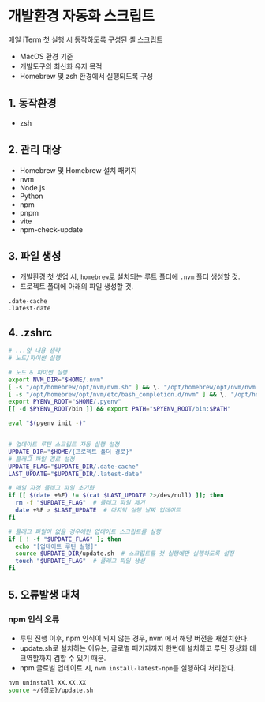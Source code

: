 # 개발환경 자동화 스크립트

매일 iTerm 첫 실행 시 동작하도록 구성된 셸 스크립트

- MacOS 환경 기준
- 개발도구의 최신화 유지 목적
- Homebrew 및 zsh 환경에서 실행되도록 구성

## 1. 동작환경

- zsh

## 2. 관리 대상

- Homebrew 및 Homebrew 설치 패키지
- nvm
- Node.js
- Python
- npm
- pnpm
- vite
- npm-check-update

## 3. 파일 생성

- 개발환경 첫 셋업 시, `homebrew`로 설치되는 루트 폴더에 `.nvm` 폴더 생성할 것.
- 프로젝트 폴더에 아래의 파일 생성할 것.

```plaintext
.date-cache
.latest-date
```

## 4. .zshrc

```bash
# ...앞 내용 생략
# 노드/파이썬 실행

# 노드 & 파이썬 실행
export NVM_DIR="$HOME/.nvm"
[ -s "/opt/homebrew/opt/nvm/nvm.sh" ] && \. "/opt/homebrew/opt/nvm/nvm.sh"  # This loads nvm
[ -s "/opt/homebrew/opt/nvm/etc/bash_completion.d/nvm" ] && \. "/opt/homebrew/opt/nvm/etc/bash_completion.d/nvm"  # This loads nvm bash_completion
export PYENV_ROOT="$HOME/.pyenv"
[[ -d $PYENV_ROOT/bin ]] && export PATH="$PYENV_ROOT/bin:$PATH"

eval "$(pyenv init -)"


# 업데이트 루틴 스크립트 자동 실행 설정
UPDATE_DIR="$HOME/{프로젝트 폴더 경로}"
# 플래그 파일 경로 설정
UPDATE_FLAG="$UPDATE_DIR/.date-cache"
LAST_UPDATE="$UPDATE_DIR/.latest-date"

# 매일 자정 플래그 파일 초기화
if [[ $(date +%F) != $(cat $LAST_UPDATE 2>/dev/null) ]]; then
  rm -f "$UPDATE_FLAG"  # 플래그 파일 제거
  date +%F > $LAST_UPDATE  # 마지막 실행 날짜 업데이트
fi

# 플래그 파일이 없을 경우에만 업데이트 스크립트를 실행
if [ ! -f "$UPDATE_FLAG" ]; then
  echo "[업데이트 루틴 실행]"
  source $UPDATE_DIR/update.sh  # 스크립트를 첫 실행에만 실행하도록 설정
  touch "$UPDATE_FLAG"  # 플래그 파일 생성
fi

```

## 5. 오류발생 대처

### npm 인식 오류

- 루틴 진행 이후, npm 인식이 되지 않는 경우, nvm 에서 해당 버전을 재설치한다.
- update.sh로 설치하는 이유는, 글로벌 패키지까지 한번에 설치하고 루틴 정상화 테크역할까지 겸할 수 있기 때문.
- npm 글로벌 업데이트 시, `nvm install-latest-npm`를 실행하여 처리한다.

```bash
nvm uninstall XX.XX.XX
source ~/{경로}/update.sh
```
